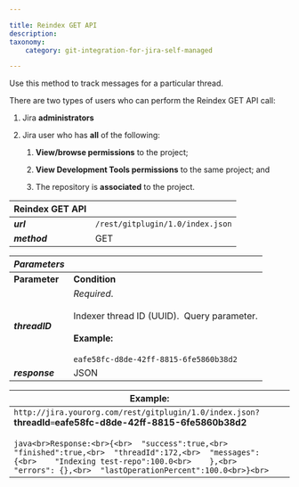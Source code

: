 ```yaml
---

title: Reindex GET API
description:
taxonomy:
    category: git-integration-for-jira-self-managed

---
```

Use this method to track messages for a particular thread.

There are two types of users who can perform the Reindex GET API call:

1.  Jira **administrators**

2.  Jira user who has **all** of the following:

    1.  **View/browse permissions** to the project;

    2.  **View Development Tools permissions** to the same project; and

    3.  The repository is **associated** to the project.


| **Reindex GET API** |     |
| --- | --- |
| _**url**_ | `/rest/gitplugin/1.0/index.json` |
| _**method**_ | GET |

| _**Parameters**_ |     |
| --- | --- |
| **Parameter** | **Condition** |
| _**threadID**_ | _Required_.<br><br>Indexer thread ID (UUID).  Query parameter.<br><br>**Example:**<br><br>`eafe58fc-d8de-42ff-8815-6fe5860b38d2` |
| _**response**_ | JSON |

| **Example:** |
| --- |
| `http://jira.yourorg.com/rest/gitplugin/1.0/index.json?`**threadId**`=`**eafe58fc-d8de-42ff-8815-6fe5860b38d2**<br><br>```java<br>Response:<br>{<br>  "success":true,<br>  "finished":true,<br>  "threadId":172,<br>  "messages": {<br>    "Indexing test-repo":100.0<br>    },<br>  "errors": {},<br>  "lastOperationPercent":100.0<br>}<br>``` |

